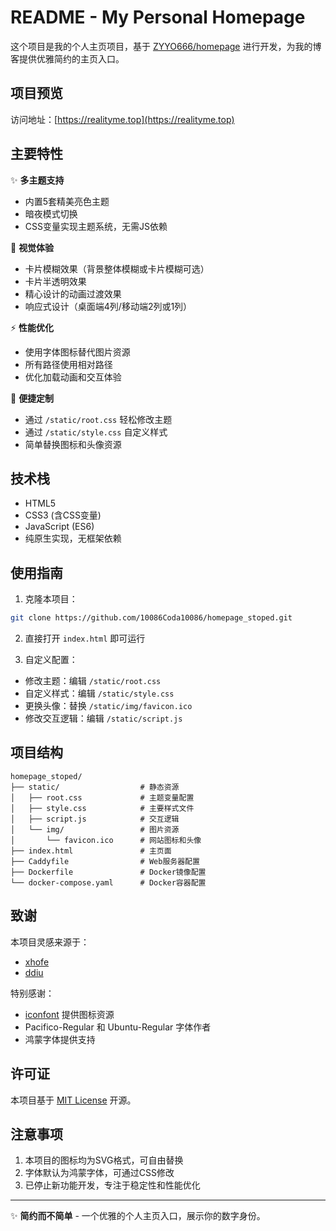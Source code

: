 # README - My Personal Homepage

这个项目是我的个人主页项目，基于 [ZYYO666/homepage](https://github.com/ZYYO666/homepage) 进行开发，为我的博客提供优雅简约的主页入口。

## 项目预览



访问地址：[https://realityme.top](https://realityme.top)

## 主要特性

✨ **多主题支持**
- 内置5套精美亮色主题
- 暗夜模式切换
- CSS变量实现主题系统，无需JS依赖

🎨 **视觉体验**
- 卡片模糊效果（背景整体模糊或卡片模糊可选）
- 卡片半透明效果
- 精心设计的动画过渡效果
- 响应式设计（桌面端4列/移动端2列或1列）

⚡️ **性能优化**
- 使用字体图标替代图片资源
- 所有路径使用相对路径
- 优化加载动画和交互体验

🔧 **便捷定制**
- 通过 `/static/root.css` 轻松修改主题
- 通过 `/static/style.css` 自定义样式
- 简单替换图标和头像资源

## 技术栈

- HTML5
- CSS3 (含CSS变量)
- JavaScript (ES6)
- 纯原生实现，无框架依赖

## 使用指南

1. 克隆本项目：
```bash
git clone https://github.com/10086Coda10086/homepage_stoped.git
```

2. 直接打开 `index.html` 即可运行

3. 自定义配置：
- 修改主题：编辑 `/static/root.css`
- 自定义样式：编辑 `/static/style.css`
- 更换头像：替换 `/static/img/favicon.ico`
- 修改交互逻辑：编辑 `/static/script.js`

## 项目结构

```
homepage_stoped/
├── static/                  # 静态资源
│   ├── root.css             # 主题变量配置
│   ├── style.css            # 主要样式文件
│   ├── script.js            # 交互逻辑
│   └── img/                 # 图片资源
│       └── favicon.ico      # 网站图标和头像
├── index.html               # 主页面
├── Caddyfile                # Web服务器配置
├── Dockerfile               # Docker镜像配置
└── docker-compose.yaml      # Docker容器配置
```

## 致谢

本项目灵感来源于：
- [xhofe](https://github.com/xhofe)
- [ddiu](https://github.com/ddiu8081)

特别感谢：
- [iconfont](https://www.iconfont.cn/) 提供图标资源
- Pacifico-Regular 和 Ubuntu-Regular 字体作者
- 鸿蒙字体提供支持

## 许可证

本项目基于 [MIT License](LICENSE) 开源。

## 注意事项

1. 本项目的图标均为SVG格式，可自由替换
2. 字体默认为鸿蒙字体，可通过CSS修改
3. 已停止新功能开发，专注于稳定性和性能优化

---

✨ **简约而不简单** - 一个优雅的个人主页入口，展示你的数字身份。
